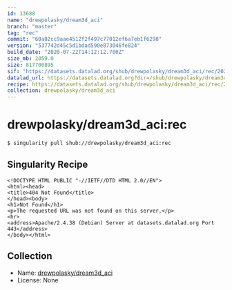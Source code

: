 ```yaml
---
id: 13688
name: "drewpolasky/dream3d_aci"
branch: "master"
tag: "rec"
commit: "60a02cc9aae4512f2f497c77012ef6a7eb1f6298"
version: "537742d45c5d1bdad590e873046fe824"
build_date: "2020-07-22T14:12:12.700Z"
size_mb: 2059.0
size: 817700895
sif: "https://datasets.datalad.org/shub/drewpolasky/dream3d_aci/rec/2020-07-22-60a02cc9-537742d4/537742d45c5d1bdad590e873046fe824.sif"
datalad_url: https://datasets.datalad.org?dir=/shub/drewpolasky/dream3d_aci/rec/2020-07-22-60a02cc9-537742d4/
recipe: https://datasets.datalad.org/shub/drewpolasky/dream3d_aci/rec/2020-07-22-60a02cc9-537742d4/Singularity
collection: drewpolasky/dream3d_aci
---
```


# drewpolasky/dream3d_aci:rec

```bash
$ singularity pull shub://drewpolasky/dream3d_aci:rec
```

## Singularity Recipe

```singularity
<!DOCTYPE HTML PUBLIC "-//IETF//DTD HTML 2.0//EN">
<html><head>
<title>404 Not Found</title>
</head><body>
<h1>Not Found</h1>
<p>The requested URL was not found on this server.</p>
<hr>
<address>Apache/2.4.38 (Debian) Server at datasets.datalad.org Port 443</address>
</body></html>
```

## Collection

 - Name: [drewpolasky/dream3d_aci](https://github.com/drewpolasky/dream3d_aci)
 - License: None

